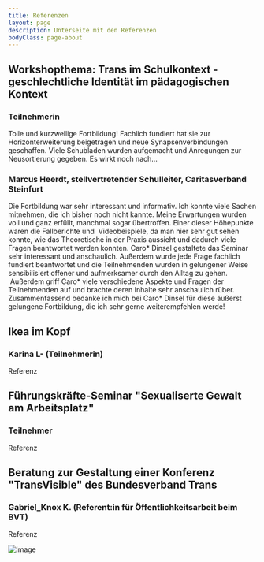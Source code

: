 ```yaml
---
title: Referenzen
layout: page
description: Unterseite mit den Referenzen
bodyClass: page-about
---
```


## Workshopthema: Trans im Schulkontext - geschlechtliche Identität im pädagogischen Kontext


 ### Teilnehmerin
Tolle und kurzweilige Fortbildung!
Fachlich fundiert hat sie zur Horizonterweiterung beigetragen und
neue Synapsenverbindungen geschaffen. Viele Schubladen wurden
aufgemacht und Anregungen zur Neusortierung gegeben. Es wirkt noch nach...

### Marcus Heerdt, stellvertretender Schulleiter, Caritasverband Steinfurt
Die Fortbildung war sehr interessant und informativ. Ich konnte viele Sachen mitnehmen, die ich bisher noch nicht kannte. Meine Erwartungen wurden voll und ganz erfüllt, manchmal sogar übertroffen.
Einer dieser Höhepunkte waren die Fallberichte und  Videobeispiele, da man hier sehr gut sehen konnte, wie das Theoretische in der Praxis aussieht und dadurch viele Fragen beantwortet werden konnten. Caro* Dinsel gestaltete das Seminar sehr interessant und anschaulich. Außerdem wurde jede Frage fachlich fundiert beantwortet und die Teilnehmenden wurden in gelungener Weise sensibilisiert offener und aufmerksamer durch den Alltag zu gehen.  Außerdem griff Caro* viele verschiedene Aspekte und Fragen der Teilnehmenden auf und brachte deren Inhalte sehr anschaulich rüber. Zusammenfassend bedanke ich mich bei Caro* Dinsel für diese äußerst gelungene Fortbildung, die ich sehr gerne weiterempfehlen werde!


## Ikea im Kopf

### Karina L- (Teilnehmerin)
Referenz

## Führungskräfte-Seminar "Sexualiserte Gewalt am Arbeitsplatz"

### Teilnehmer
Referenz

## Beratung zur Gestaltung einer Konferenz "TransVisible" des Bundesverband Trans

### Gabriel_Knox K. (Referent:in für Öffentlichkeitsarbeit beim BVT)
Referenz


![image](https://user-images.githubusercontent.com/95311108/152171703-a82069f0-678c-4fb8-82df-c8f0474fd368.png)



